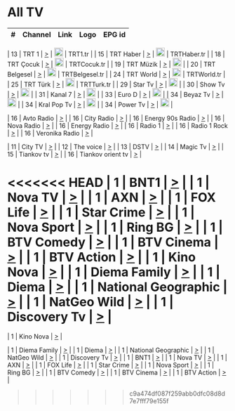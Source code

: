 <h1>All TV</h1>

| #   | Channel        | Link  | Logo | EPG id |
|:---:|:--------------:|:-----:|:----:|:------:|

| 13  | TRT 1            | [>](https://tv-trt1.medya.trt.com.tr/master.m3u8) | <img height="20" src="https://i.imgur.com/j786OLG.png"/> | TRT1.tr |
| 15  | TRT Haber        | [>](https://tv-trthaber.medya.trt.com.tr/master.m3u8) | <img height="20" src="https://i.imgur.com/OVfo8Ab.png"/> | TRTHaber.tr |
| 18  | TRT Çocuk        | [>](https://tv-trtcocuk.medya.trt.com.tr/master.m3u8) | <img height="20" src="https://i.imgur.com/QLFmD6d.png"/> | TRTCocuk.tr |
| 19  | TRT Müzik        | [>](https://tv-trtmuzik.medya.trt.com.tr/master.m3u8) | <img height="20" src="https://i.imgur.com/fIVFCEd.png"/> |
| 20  | TRT Belgesel     | [>](https://tv-trtbelgesel.medya.trt.com.tr/master.m3u8) | <img height="20" src="https://i.imgur.com/MGO87pe.png"/> | TRTBelgesel.tr |
| 24  | TRT World        | [>](https://tv-trtworld.medya.trt.com.tr/master.m3u8) | <img height="20" src="https://i.imgur.com/JEA2xpv.png"/> | TRTWorld.tr |
| 25  | TRT Türk         | [>](https://tv-trtturk.medya.trt.com.tr/master.m3u8) | <img height="20" src="https://i.imgur.com/OSTOQNw.png"/> | TRTTurk.tr |
| 29  | Star Tv   | [>](https://dogus-live.daioncdn.net/startv/startv_360p.m3u8) | <img height="20" src="https://i.imgur.com/IebUZx1.png"/> |
| 30  | Show Tv     | [>](https://ciner-live.daioncdn.net/showtv/showtv.m3u8) | <img height="20" src="https://i.imgur.com/IebUZx1.png"/> |
| 31  | Kanal 7     | [>](https://kanal7-live.daioncdn.net/kanal7/kanal7.m3u8) | <img height="20" src="https://i.imgur.com/IebUZx1.png"/> |
| 33  | Euro D    | [>](https://www.youtube.com/user/KanalD/live) | <img height="20" src="https://i.imgur.com/IebUZx1.png"/> |
| 34  | Beyaz Tv     | [>](https://beyaztv-live.daioncdn.net/beyaztv/beyaztv.m3u8) | <img height="20" src="https://i.imgur.com/IebUZx1.png"/> |
| 34  | Kral Pop Tv     | [>](https://www.youtube.com/watch?v=GuFTuKoXepw) | <img height="20" src="https://i.imgur.com/IebUZx1.png"/> |
| 34  | Power Tv     | [>](https://livetv.powerapp.com.tr/powerTV/powerhd.smil/chunklist.m3u8) | <img height="20" src="https://i.imgur.com/IebUZx1.png"/> |

| 16  | Avto Radio | [>](http://stream.metacast.eu/avtoradio.mp3.m3u) |
| 16  | City Radio | [>](http://stream.metacast.eu/city.aac.m3u) |
| 16  | Energy 90s Radio | [>](http://stream.metacast.eu/energy-90s.m3u) |
| 16  | Nova Radio | [>](http://stream.metacast.eu/nova.aac.m3u) |
| 16  | Energy Radio | [>](http://stream.metacast.eu/nrj.aac.m3u) |
| 16  | Radio 1 | [>](http://stream.metacast.eu/radio1.aac.m3u) |
| 16  | Radio 1 Rock | [>](http://stream.metacast.eu/radio1rock.aac.m3u) |
| 16  | Veronika Radio | [>](http://stream.metacast.eu/veronika.aac.m3u) |

| 11  | City TV | [>](https://tv.city.bg/play/tshls/citytv/index.m3u8) |
| 12  | The voice | [>](https://bss1.neterra.tv/thevoice/thevoice.m3u8) |
| 13  | DSTV | [>](http://46.249.95.140:8081/hls/data.m3u8) |
| 14  | Magic Tv | [>](https://bss1.neterra.tv/magictv/magictv.m3u8) |
| 15  | Tiankov tv | [>](https://streamer103.neterra.tv/tiankov-folk/live.m3u8) |
| 16  | Tiankov orient tv | [>](https://streamer103.neterra.tv/tiankov-orient/live.m3u8) |

<<<<<<< HEAD
| 1 | BNT1 | [>](https://ymkaya.xyz:24183/tv/bnt1/playlist.m3u8?wmsAuthSign=c2VydmVyX3RpbWU9Ni8yMS8yMDI1IDk6Mzg6MDEgUE0maGFzaF92YWx1ZT1ZSC9xa2MzWlVhQTA5Ukt6ejhSbFlnPT0mdmFsaWRtaW51dGVzPTYw) |
| 1 | Nova TV | [>](https://ymkaya.xyz:24183/tv/novatv/playlist.m3u8?wmsAuthSign=c2VydmVyX3RpbWU9Ni8yMS8yMDI1IDk6Mzg6MTEgUE0maGFzaF92YWx1ZT1QcTVhNnhqMjZuNi9kUDF6cnFFeDVBPT0mdmFsaWRtaW51dGVzPTYw) |
| 1 | AXN | [>](https://ymkaya.xyz:24183/tv/axn/playlist.m3u8?wmsAuthSign=c2VydmVyX3RpbWU9Ni8yMS8yMDI1IDk6Mzg6MjEgUE0maGFzaF92YWx1ZT0vamtvd202eUVDNGk3YnJqMnZ3Q2hBPT0mdmFsaWRtaW51dGVzPTYw) |
| 1 | FOX Life | [>](https://ymkaya.xyz:24183/tv/foxlife/playlist.m3u8?wmsAuthSign=c2VydmVyX3RpbWU9Ni8yMS8yMDI1IDk6Mzg6MzEgUE0maGFzaF92YWx1ZT1sd09xcFJ0ZWtWV2YvNkhJN3JyOERnPT0mdmFsaWRtaW51dGVzPTYw) |
| 1 | Star Crime | [>](https://ymkaya.xyz:24183/tv/foxcrime/playlist.m3u8?wmsAuthSign=c2VydmVyX3RpbWU9Ni8yMS8yMDI1IDk6Mzg6NDAgUE0maGFzaF92YWx1ZT1xWU9ZWlNsTUdpZU5qRUxFVHdPU1V3PT0mdmFsaWRtaW51dGVzPTYw) |
| 1 | Nova Sport | [>](https://ymkaya.xyz:24183/tv/novasport/playlist.m3u8?wmsAuthSign=c2VydmVyX3RpbWU9Ni8yMS8yMDI1IDk6Mzg6NTEgUE0maGFzaF92YWx1ZT0zaFdTaHQrcEJtVjNJR1dXOWRaOTl3PT0mdmFsaWRtaW51dGVzPTYw) |
| 1 | Ring BG | [>](https://ymkaya.xyz:24183/tv/ringbg/playlist.m3u8?wmsAuthSign=c2VydmVyX3RpbWU9Ni8yMS8yMDI1IDk6Mzk6MDEgUE0maGFzaF92YWx1ZT1CbDJtdnlUZ1k1SmVneEFtZ3NTaVBnPT0mdmFsaWRtaW51dGVzPTYw) |
| 1 | BTV Comedy | [>](https://ymkaya.xyz:24183/tv/btvcomedy/playlist.m3u8?wmsAuthSign=c2VydmVyX3RpbWU9Ni8yMS8yMDI1IDk6Mzk6MTAgUE0maGFzaF92YWx1ZT1VcU5sNEhkY3BzNmhJT1JMU0h0WG5nPT0mdmFsaWRtaW51dGVzPTYw) |
| 1 | BTV Cinema | [>](https://ymkaya.xyz:24183/tv/btvcinema/playlist.m3u8?wmsAuthSign=c2VydmVyX3RpbWU9Ni8yMS8yMDI1IDk6Mzk6MjAgUE0maGFzaF92YWx1ZT1JSlVWZUtGMGZ6V1pUL2QxakZ4dHhBPT0mdmFsaWRtaW51dGVzPTYw) |
| 1 | BTV Action | [>](https://ymkaya.xyz:24183/tv/btvaction/playlist.m3u8?wmsAuthSign=c2VydmVyX3RpbWU9Ni8yMS8yMDI1IDk6Mzk6MjkgUE0maGFzaF92YWx1ZT1OaUZFbnpFenRCd3ZjbE5VeGlQdDVnPT0mdmFsaWRtaW51dGVzPTYw) |
| 1 | Kino Nova | [>](https://ymkaya.xyz:24183/tv/kinonova/playlist.m3u8?wmsAuthSign=c2VydmVyX3RpbWU9Ni8yMS8yMDI1IDk6Mzk6MzkgUE0maGFzaF92YWx1ZT1zdm94Qm5IQTVxQUl5MWMvdnplekhnPT0mdmFsaWRtaW51dGVzPTYw) |
| 1 | Diema Family | [>](https://ymkaya.xyz:24183/tv/diemafamily/playlist.m3u8?wmsAuthSign=c2VydmVyX3RpbWU9Ni8yMS8yMDI1IDk6Mzk6NDggUE0maGFzaF92YWx1ZT00SVZEN0dqU1lYYkViY2VBUXJJVjh3PT0mdmFsaWRtaW51dGVzPTYw) |
| 1 | Diema | [>](https://ymkaya.xyz:24183/tv/diema/playlist.m3u8?wmsAuthSign=c2VydmVyX3RpbWU9Ni8yMS8yMDI1IDk6Mzk6NTggUE0maGFzaF92YWx1ZT1tWlRwZ0tSdElWWndRN0pDQ1JVa3B3PT0mdmFsaWRtaW51dGVzPTYw) |
| 1 | National Geographic | [>](https://ymkaya.xyz:24183/tv/natgeo/playlist.m3u8?wmsAuthSign=c2VydmVyX3RpbWU9Ni8yMS8yMDI1IDk6NDA6MDcgUE0maGFzaF92YWx1ZT14aGpxNC80MDZra3NTWmpUaWQ5RGh3PT0mdmFsaWRtaW51dGVzPTYw) |
| 1 | NatGeo Wild | [>](https://ymkaya.xyz:24183/tv/natgeowild/playlist.m3u8?wmsAuthSign=c2VydmVyX3RpbWU9Ni8yMS8yMDI1IDk6NDA6MTcgUE0maGFzaF92YWx1ZT1QSm8rUHpWUGpVL0NIcmovZFJOVWJBPT0mdmFsaWRtaW51dGVzPTYw) |
| 1 | Discovery Tv | [>](https://ymkaya.xyz:24183/tv/discovery/playlist.m3u8?wmsAuthSign=c2VydmVyX3RpbWU9Ni8yMS8yMDI1IDk6NDA6MjYgUE0maGFzaF92YWx1ZT12bmRlTDMvMnhIVUNJUm53THR2Sjd3PT0mdmFsaWRtaW51dGVzPTYw) |
=======


| 1 | Kino Nova | [>](https://ymkaya.xyz:11336/tv/kinonova/playlist.m3u8?wmsAuthSign=c2VydmVyX3RpbWU9MS8yLzIwMjUgNDo0MDoyMCBBTSZoYXNoX3ZhbHVlPWlFS1FrWEtMMVRFM3l5YklUWUJQUHc9PSZ2YWxpZG1pbnV0ZXM9NjA=) |

| 1 | Diema Family | [>](https://ymkaya.xyz:11336/tv/diemafamily/playlist.m3u8?wmsAuthSign=c2VydmVyX3RpbWU9MS8yLzIwMjUgNDo0MDozMCBBTSZoYXNoX3ZhbHVlPUVUaTVKTldvZTF5WVVCM0YwL21kaXc9PSZ2YWxpZG1pbnV0ZXM9NjA=) |
| 1 | Diema | [>](https://ymkaya.xyz:11336/tv/diema/playlist.m3u8?wmsAuthSign=c2VydmVyX3RpbWU9MS8yLzIwMjUgNDo0MDo0MCBBTSZoYXNoX3ZhbHVlPVlYMWVJT2NuUjNpUTBsaytEUFFOS2c9PSZ2YWxpZG1pbnV0ZXM9NjA=) |
| 1 | National Geographic | [>](https://ymkaya.xyz:11336/tv/natgeo/playlist.m3u8?wmsAuthSign=c2VydmVyX3RpbWU9MS8yLzIwMjUgNDo0MTo0MSBBTSZoYXNoX3ZhbHVlPTJQTlVmcG5nYWx0M013eUhGRGxnd0E9PSZ2YWxpZG1pbnV0ZXM9NjA=) |
| 1 | NatGeo Wild | [>](https://ymkaya.xyz:11336/tv/natgeowild/playlist.m3u8?wmsAuthSign=c2VydmVyX3RpbWU9MS8yLzIwMjUgNDo0MTo1MSBBTSZoYXNoX3ZhbHVlPVl1OXZaTTliN0hGWEN3eDBYd1duNkE9PSZ2YWxpZG1pbnV0ZXM9NjA=) |
| 1 | Discovery Tv | [>](https://ymkaya.xyz:11336/tv/discovery/playlist.m3u8?wmsAuthSign=c2VydmVyX3RpbWU9MS8yLzIwMjUgNDo0MjowMSBBTSZoYXNoX3ZhbHVlPWtBQmdLNlY2RmQwWElzMVYzSDJyVkE9PSZ2YWxpZG1pbnV0ZXM9NjA=) |
| 1 | BNT1 | [>](https://ymkaya.xyz:11336/tv/bnt1/playlist.m3u8?wmsAuthSign=c2VydmVyX3RpbWU9MS8yLzIwMjUgNDozODozOCBBTSZoYXNoX3ZhbHVlPVVrMVlRQXpJWlhYeUh6ZFVpSC9NMUE9PSZ2YWxpZG1pbnV0ZXM9NjA=) |
| 1 | Nova TV | [>](https://ymkaya.xyz:11336/tv/novatv/playlist.m3u8?wmsAuthSign=c2VydmVyX3RpbWU9MS8yLzIwMjUgNDozODo0OCBBTSZoYXNoX3ZhbHVlPUVxQjh1a0ZzYkVGZU8zZDFGTzdreVE9PSZ2YWxpZG1pbnV0ZXM9NjA=) |
| 1 | AXN | [>](https://ymkaya.xyz:11336/tv/axn/playlist.m3u8?wmsAuthSign=c2VydmVyX3RpbWU9MS8yLzIwMjUgNDozODo1OCBBTSZoYXNoX3ZhbHVlPUpkWStGY1hkNXhaOVpPZ0thQ0FZL3c9PSZ2YWxpZG1pbnV0ZXM9NjA=) |
| 1 | FOX Life | [>](https://ymkaya.xyz:11336/tv/foxlife/playlist.m3u8?wmsAuthSign=c2VydmVyX3RpbWU9MS8yLzIwMjUgNDozOToxMCBBTSZoYXNoX3ZhbHVlPWt1ZDc1T3AzYlZDTjJnSy9TU0xJZlE9PSZ2YWxpZG1pbnV0ZXM9NjA=) |
| 1 | Star Crime | [>](https://ymkaya.xyz:11336/tv/foxcrime/playlist.m3u8?wmsAuthSign=c2VydmVyX3RpbWU9MS8yLzIwMjUgNDozOToyMCBBTSZoYXNoX3ZhbHVlPXIwVU45Nm9FR1l2enNkTG9TanBxbmc9PSZ2YWxpZG1pbnV0ZXM9NjA=) |
| 1 | Nova Sport | [>](https://ymkaya.xyz:11336/tv/novasport/playlist.m3u8?wmsAuthSign=c2VydmVyX3RpbWU9MS8yLzIwMjUgNDozOTozMCBBTSZoYXNoX3ZhbHVlPXlSZ0UxazVaM0xhSmc0NmR4T0c1T2c9PSZ2YWxpZG1pbnV0ZXM9NjA=) |
| 1 | Ring BG | [>](https://ymkaya.xyz:11336/tv/ringbg/playlist.m3u8?wmsAuthSign=c2VydmVyX3RpbWU9MS8yLzIwMjUgNDozOTo0MCBBTSZoYXNoX3ZhbHVlPTR4aUlFNHVUYWN4enY1WkVuOFZma2c9PSZ2YWxpZG1pbnV0ZXM9NjA=) |
| 1 | BTV Comedy | [>](https://ymkaya.xyz:11336/tv/btvcomedy/playlist.m3u8?wmsAuthSign=c2VydmVyX3RpbWU9MS8yLzIwMjUgNDozOTo1MCBBTSZoYXNoX3ZhbHVlPUtrMTJ2RHNTTUU1RFp1ZkVOdXFSK3c9PSZ2YWxpZG1pbnV0ZXM9NjA=) |
| 1 | BTV Cinema | [>](https://ymkaya.xyz:11336/tv/btvcinema/playlist.m3u8?wmsAuthSign=c2VydmVyX3RpbWU9MS8yLzIwMjUgNDozOTo1OSBBTSZoYXNoX3ZhbHVlPTZWcU9FZW56cG1NM1lrYy8xNE5NeHc9PSZ2YWxpZG1pbnV0ZXM9NjA=) |
| 1 | BTV Action | [>](https://ymkaya.xyz:11336/tv/btvaction/playlist.m3u8?wmsAuthSign=c2VydmVyX3RpbWU9MS8yLzIwMjUgNDo0MDoxMCBBTSZoYXNoX3ZhbHVlPUlDd0ErRkZVWThyMVZwR3c2REdGZ3c9PSZ2YWxpZG1pbnV0ZXM9NjA=) |
>>>>>>> c9a474df087f259abb0dfc08d8d7e7fff79e155f
